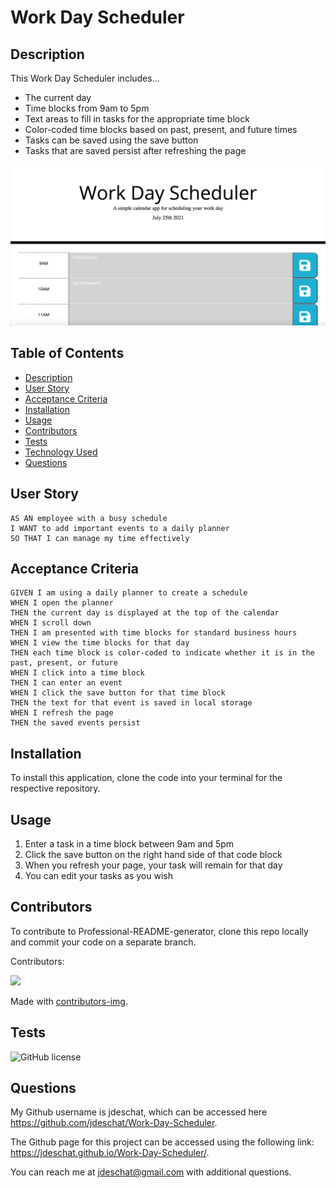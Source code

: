 # Work Day Scheduler

## Description
This Work Day Scheduler includes...
* The current day
* Time blocks from 9am to 5pm
* Text areas to fill in tasks for the appropriate time block
* Color-coded time blocks based on past, present, and future times
* Tasks can be saved using the save button
* Tasks that are saved persist after refreshing the page

![alt text](https://github.com/jdeschat/Work-Day-Scheduler/blob/main/assets/img/preview.png)

## Table of Contents
- [Description](#description)
- [User Story](#user-story)
- [Acceptance Criteria](#acceptance-criteria)
- [Installation](#installation)
- [Usage](#usage)
- [Contributors](#contributors)
- [Tests](#tests)
- [Technology Used](#technology-used)
- [Questions](#questions)

## User Story
```
AS AN employee with a busy schedule
I WANT to add important events to a daily planner
SO THAT I can manage my time effectively
```

## Acceptance Criteria
```
GIVEN I am using a daily planner to create a schedule
WHEN I open the planner
THEN the current day is displayed at the top of the calendar
WHEN I scroll down
THEN I am presented with time blocks for standard business hours
WHEN I view the time blocks for that day
THEN each time block is color-coded to indicate whether it is in the past, present, or future
WHEN I click into a time block
THEN I can enter an event
WHEN I click the save button for that time block
THEN the text for that event is saved in local storage
WHEN I refresh the page
THEN the saved events persist
```

## Installation

To install this application, clone the code into your terminal for the respective repository.

## Usage
1. Enter a task in a time block between 9am and 5pm
2. Click the save button on the right hand side of that code block
3. When you refresh your page, your task will remain for that day
4. You can edit your tasks as you wish

## Contributors
To contribute to Professional-README-generator, clone this repo locally and commit your code on a separate branch.
  
Contributors:

<a href="https://github.com/jdeschat/Work-Day-Scheduler/graphs/contributors">
  <img src="https://contrib.rocks/image?repo=jdeschat/Work-Day-Scheduler" />
</a>

Made with [contributors-img](https://contrib.rocks).

## Tests
![GitHub license](https://img.shields.io/badge/test-100%25-success)

## Questions
My Github username is jdeschat, which can be accessed here https://github.com/jdeschat/Work-Day-Scheduler.

The Github page for this project can be accessed using the following link: https://jdeschat.github.io/Work-Day-Scheduler/.

You can reach me at jdeschat@gmail.com with additional questions.

